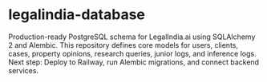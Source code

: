 # legalindia-database

Production-ready PostgreSQL schema for LegalIndia.ai using SQLAlchemy 2 and Alembic. This repository defines core models for users, clients, cases, property opinions, research queries, junior logs, and inference logs. Next step: Deploy to Railway, run Alembic migrations, and connect backend services.

